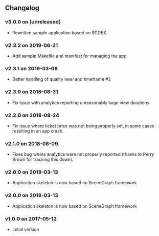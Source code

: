 ## Changelog

### v3.0.0 on (unreleased)

* Rewritten sample application based on SGDEX

### v2.3.2 on 2019-06-21

* Add sample Makefile and manifest for managing the app

### v2.3.1 on 2019-03-08

* Better handling of quality level and timeframe #2

### v2.3.0 on 2018-08-31

* Fix issue with analytics reporting unreasonably large view durations

### v2.2.0 on 2018-08-24

* Fix issue where ticket price was not being properly set, in some cases resulting in an app crash.

### v2.1.0 on 2018-08-09

* Fixes bug where analytics were not properly reported (thanks to Perry Brown for tracking this down).

### v2.0.0 on 2018-03-13

* Application skeleton is now based on SceneGraph framework

### v2.0.0 on 2018-03-13

* Application skeleton is now based on SceneGraph framework

### v1.0.0 on 2017-05-12

* Initial version
